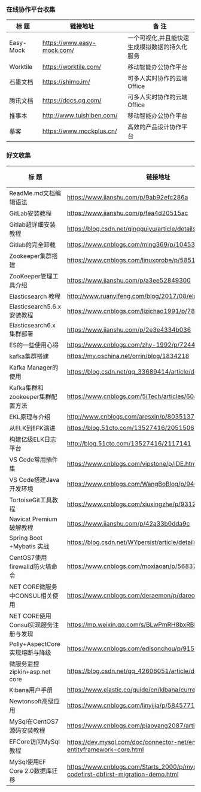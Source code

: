 ### 在线协作平台收集  
|         标  题                       |      链接地址                                                                                 |            备 注                                  |
|--------------------------------------|-----------------------------------------------------------------------------------------------|---------------------------------------------------|
| Easy-Mock                            | https://www.easy-mock.com/                                                                    | 一个可视化,并且能快速生成模拟数据的持久化服务     |
| Worktile                             | https://worktile.com/                                                                         | 移动智能办公协作平台                              |
| 石墨文档                             | https://shimo.im/                                                                             | 可多人实时协作的云端Office                        |
| 腾讯文档                             | https://docs.qq.com/                                                                          | 可多人实时协作的云端Office                        |
| 推事本                               | http://www.tuishiben.com/                                                                     | 移动智能办公协作平台                              |
| 摹客                                 | https://www.mockplus.cn/                                                                      | 高效的产品设计协作平台                            |


### 好文收集  
|         标  题                       |      链接地址                                                                                 |            备 注                                  |
|--------------------------------------|-----------------------------------------------------------------------------------------------|---------------------------------------------------|
| ReadMe.md文档编辑语法                | https://www.jianshu.com/p/9ab92efc286a                                                        |                                                   |
| GitLab安装教程                       | https://www.jianshu.com/p/fea4d20515ac                                                        |                                                   |
| Gitlab超详细安装教程                 | https://blog.csdn.net/qingguiyu/article/details/81022509                                      |                                                   |
| Gitlab的完全卸载                     | https://www.cnblogs.com/ming369/p/10453636.html                                               |                                                   |
| Zookeeper集群搭建                    | https://www.cnblogs.com/linuxprobe/p/5851699.html                                             |                                                   |
| ZooKeeper管理工具介绍                | https://www.jianshu.com/p/a3ee52849300                                                        |                                                   |
| Elasticsearch 教程                   | http://www.ruanyifeng.com/blog/2017/08/elasticsearch.html                                     |                                                   |
| Elasticsearch5.6.x安装教程           | https://www.cnblogs.com/lizichao1991/p/7809156.html                                           |                                                   |
| Elasticsearch6.x集群部署             | https://www.jianshu.com/p/2e3e4334b036                                                        |                                                   |
| ES的一些使用心得                     | https://www.cnblogs.com/zhy-1992/p/7244440.html                                               |                                                   |
| kafka集群搭建                        | https://my.oschina.net/orrin/blog/1834218                                                     |                                                   |
| Kafka Manager的使用                  | https://blog.csdn.net/qq_33689414/article/details/80958045                                    |                                                   |
| Kafka集群和zookeeper集群配置方法     | https://www.cnblogs.com/5iTech/articles/6043224.html                                          |                                                   |
| EKL原理与介绍                        | http://www.cnblogs.com/aresxin/p/8035137.html                                                 |                                            	   |
| 从ELK到EFK演进                       | https://blog.51cto.com/13527416/2051506                                                       |                                            	   |
| 构建亿级ELK日志平台                  | http://blog.51cto.com/13527416/2117141                                                        |                                                   |
| VS Code常用插件集                    | https://www.cnblogs.com/vipstone/p/IDE.html                                                   |                                                   |
| VS Code搭建Java开发环境              | https://www.cnblogs.com/WangBoBlog/p/9464281.html                                             |                                                   |
| TortoiseGit工具教程                  | https://www.cnblogs.com/xiuxingzhe/p/9312929.html                                             |                                                   |
| Navicat Premium破解教程              | https://www.jianshu.com/p/42a33b0dda9c                                                        |                                                   |
| Spring Boot +Mybatis 实战            | https://blog.csdn.net/WYpersist/article/details/80384707                                      |                                                   |
| CentOS7使用firewalld防火墙命令       | https://www.cnblogs.com/moxiaoan/p/5683743.html                                               |                                                   |
| NET CORE微服务中CONSUL相关使用       | https://www.cnblogs.com/deraemon/p/dareomon.html                                              |                                                   |
| NET CORE使用Consul实现服务注册与发现 | https://mp.weixin.qq.com/s/BLwPmRH8bxRBE4momN6URg                                             |                                                   |
| Polly+AspectCore实现熔断与降级       | https://www.cnblogs.com/edisonchou/p/9159644.html                                             |                                                   |
| 微服务监控zipkin+asp.net core        | https://blog.csdn.net/qq_42606051/article/details/82148549                                    |                                                   |
| Kibana用户手册                       | https://www.elastic.co/guide/cn/kibana/current/index.html                                     |                                                   |
| Newtonsoft高级应用                   | https://www.cnblogs.com/linyijia/p/5845771.html                                               |                                                   |
| MySql在CentOS7源码安装教程           | https://www.cnblogs.com/piaoyang2087/articles/7908795.html                                    |                                                   |
| EFCore访问MySql教程                  | https://dev.mysql.com/doc/connector-net/en/connector-net-entityframework-core.html            |                                                   |
| MySql使用EF Core 2.0数据库迁移       | https://www.cnblogs.com/Starts_2000/p/mysql-efcore20-codefirst-dbfirst-migration-demo.html    |                                                   |






